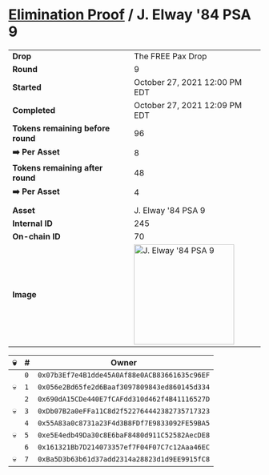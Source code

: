 # [Elimination Proof](./readme.md) / J. Elway &#039;84 PSA 9

|||
|---|---|
| **Drop** | The FREE Pax Drop |
| **Round** | 9 |
| **Started** | October 27, 2021 12:00 PM EDT |
| **Completed** | October 27, 2021 12:09 PM EDT |
| **Tokens remaining before round** | 96 |
| **➡️ Per Asset** | 8 |
| **Tokens remaining after round** | 48 |
| **➡️ Per Asset** | 4 |
| | |
| **Asset** | J. Elway &#039;84 PSA 9 |
| **Internal ID** | 245 |
| **On-chain ID** | 70 |
| **Image** | <img src="https://tcdn.blokpax.com/94aa4804-2e41-4f53-83e4-e76da2415ad9/2e55524dc2260adac0aa601fbd636c4098fbf2dc8093af38d37a94a930ff68fc.jpg" height="200" alt="J. Elway &#039;84 PSA 9" /> |


| 💀 | # | Owner |
| --- | --- | --- |
|  | `0` | `0x07b3Ef7e4B1dde45A0Af88e0ACB83661635c96EF` |
| 💀 | `1` | `0x056e2Bd65fe2d6Baaf3097809843ed860145d334` |
|  | `2` | `0x690dA15CDe440E7fCAFdd310d462f4B41116527D` |
| 💀 | `3` | `0xDb07B2a0eFFa11C8d2f522764442382735717323` |
|  | `4` | `0x55A83a0c8731a23F4d3B8FDf7E9833092FE59BA5` |
| 💀 | `5` | `0xe5E4edb49Da30c8E6baF8480d911C52582AecDE8` |
|  | `6` | `0x161321Bb7D214073357ef7F04F07C7c12Aaa46EC` |
| 💀 | `7` | `0xBa5D3b63b61d37add2314a28823d1d9EE9915fC8` |
